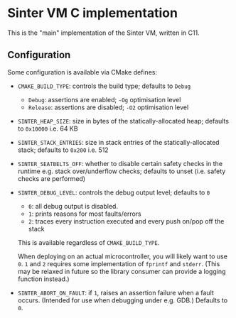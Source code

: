 # Sinter VM C implementation

This is the "main" implementation of the Sinter VM, written in C11.

## Configuration

Some configuration is available via CMake defines:

- `CMAKE_BUILD_TYPE`: controls the build type; defaults to `Debug`

  - `Debug`: assertions are enabled; `-Og` optimisation level
  - `Release`: assertions are disabled; `-O2` optimisation level

- `SINTER_HEAP_SIZE`: size in bytes of the statically-allocated heap; defaults
to `0x10000` i.e. 64 KB

- `SINTER_STACK_ENTRIES`: size in stack entries of the statically-allocated
stack; defaults to `0x200` i.e. 512

- `SINTER_SEATBELTS_OFF`: whether to disable certain safety checks in the
runtime e.g. stack over/underflow checks; defaults to unset (i.e. safety checks
are performed)

- `SINTER_DEBUG_LEVEL`: controls the debug output level; defaults to `0`

  - `0`: all debug output is disabled.
  - `1`: prints reasons for most faults/errors
  - `2`: traces every instruction executed and every push on/pop off the stack

  This is available regardless of `CMAKE_BUILD_TYPE`.

  When deploying on an actual microcontroller, you will likely want to use `0`. `1` and `2` requires some implementation of `fprintf` and `stderr`. (This may be relaxed in future so the library consumer can provide a logging function instead.)

- `SINTER_ABORT_ON_FAULT`: if `1`, raises an assertion failure when a fault occurs. (Intended for use when debugging under e.g. GDB.) Defaults to `0`.
